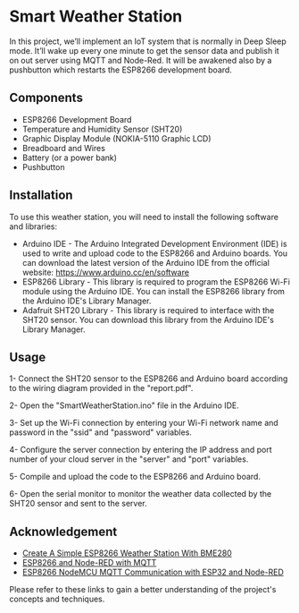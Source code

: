 # Smart Weather Station
In this project, we’ll implement an IoT system that is normally in Deep Sleep mode. It’ll
wake up every one minute to get the sensor data and publish it on out server using MQTT and
Node-Red. It will be awakened also by a pushbutton which restarts the ESP8266 development
board.
## Components
-  ESP8266 Development Board
-  Temperature and Humidity Sensor (SHT20)
-  Graphic Display Module (NOKIA-5110 Graphic LCD)
-  Breadboard and Wires
-  Battery (or a power bank)
-  Pushbutton

## Installation
To use this weather station, you will need to install the following software and libraries:
- Arduino IDE - The Arduino Integrated Development Environment (IDE) is used to write and upload code to the ESP8266 and Arduino boards. You can download the latest version of the Arduino IDE from the official website: https://www.arduino.cc/en/software
- ESP8266 Library - This library is required to program the ESP8266 Wi-Fi module using the Arduino IDE. You can install the ESP8266 library from the Arduino IDE's Library Manager.
- Adafruit SHT20 Library - This library is required to interface with the SHT20 sensor. You can download this library from the Arduino IDE's Library Manager.
## Usage
1- Connect the SHT20 sensor to the ESP8266 and Arduino board according to the wiring diagram provided in the "report.pdf".

2- Open the "SmartWeatherStation.ino" file in the Arduino IDE.

3- Set up the Wi-Fi connection by entering your Wi-Fi network name and password in the "ssid" and "password" variables.

4- Configure the server connection by entering the IP address and port number of your cloud server in the "server" and "port" variables.

5- Compile and upload the code to the ESP8266 and Arduino board.

6- Open the serial monitor to monitor the weather data collected by the SHT20 sensor and sent to the server.



## Acknowledgement
- [Create A Simple ESP8266 Weather Station With BME280](https://lastminuteengineers.com/bme280-esp8266-weather-station/?utm_content=cmp-true)
- [ESP8266 and Node-RED with MQTT ](https://randomnerdtutorials.com/esp8266-and-node-red-with-mqtt/)
- [ESP8266 NodeMCU MQTT Communication with ESP32 and Node-RED](https://microcontrollerslab.com/esp8266-nodemcu-mqtt-esp32-node-red/)

Please refer to these links to gain a better understanding of the project's concepts and techniques.

